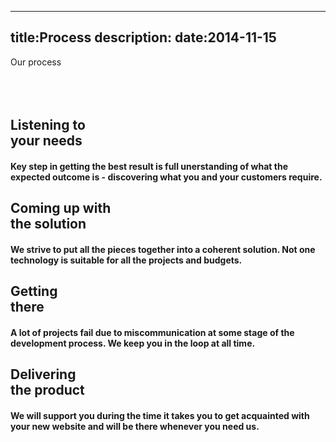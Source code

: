 ----
title:Process
description:
date:2014-11-15
----

<div class="container">
    <div class="row title-row">
        <div class="col-12 font-thin">Our <span class="font-semibold">process</span></div>
    </div>
    <div class="row line-row">
        <div class="hr">&nbsp;</div>
    </div>
    <div class="row subtitle-row">
        <div class="col-sm-1 hidden-sm">&nbsp;</div>
        <div class="col-12 col-sm-10 font-light"></div>
        <div class="col-sm-1 hidden-sm">&nbsp;</div>
    </div>
    <div class="row content-row row-icons">
        <div class="col-12 col-lg-3 col-sm-6">
            <i class="fa fa-5x fa-check"></i>
            <h2 class="font-thin">Listening to<br/><span class="font-semibold">your needs</span></h2>
            <h4 class="font-thin">
                Key step in getting the best result is full
                unerstanding of what the expected outcome is - 
                discovering what you and your customers require.
            </h4>
        </div>
        <div class="col-12 col-lg-3 col-sm-6">
            <i class="fa fa-5x fa-lightbulb-o"></i>
            <h2 class="font-thin">Coming up with<br/><span class="font-semibold">the solution</span></h2>
            <h4 class="font-thin">
                We strive to put all the pieces together into a coherent
                solution. Not one technology is suitable for all the 
                projects and budgets.
            </h4>
        </div>
        <div class="col-12 col-lg-3 col-sm-6">
            <i class="fa fa-5x fa-map-marker"></i>
            <h2 class="font-thin">Getting<br/><span class="font-semibold">there</span></h2>
            <h4 class="font-thin">
                A lot of projects fail due to miscommunication at some
                stage of the development process. We keep you in the 
                loop at all time.
            </h4>
        </div>
        <div class="col-12 col-lg-3 col-sm-6">
            <i class="fa fa-5x fa-gift"></i>
            <h2 class="font-thin">Delivering<br/><span class="font-semibold">the product</span></h2>
            <h4 class="font-thin">
                We will support you during the time it takes you to 
                get acquainted with your new website and will be there
                whenever you need us.
            </h4>
        </div>
    </div>
</div>